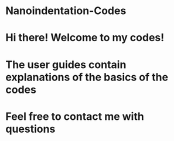 # Nanoindentation-Codes
# Hi there! Welcome to my codes! 
# The user guides contain explanations of the basics of the codes
# Feel free to contact me with questions
